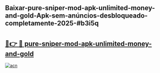 ## Baixar-pure-sniper-mod-apk-unlimited-money-and-gold-Apk-sem-anúncios-desbloqueado-completamente-2025-#b3i5q

# <h2><a href="https://ainizakaria.my?title=pure-sniper-mod-apk-unlimited-money-and-gold&ref=22M">🔗👉 🔴 pure-sniper-mod-apk-unlimited-money-and-gold</a></h2>

[![acn](https://github.com/user-attachments/assets/0f9c940e-d8b0-45ae-aac7-cd30a18b3e1c)](https://ainizakaria.my?title=pure-sniper-mod-apk-unlimited-money-and-gold&ref=22M)

